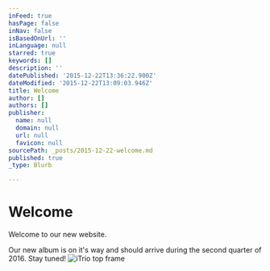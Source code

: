 ```yaml
---
inFeed: true
hasPage: false
inNav: false
isBasedOnUrl: ''
inLanguage: null
starred: true
keywords: []
description: ''
datePublished: '2015-12-22T13:36:22.900Z'
dateModified: '2015-12-22T13:09:03.946Z'
title: Welcome
author: []
authors: []
publisher:
  name: null
  domain: null
  url: null
  favicon: null
sourcePath: _posts/2015-12-22-welcome.md
published: true
_type: Blurb

---
```

# Welcome

Welcome to our new website.

Our new album is on it's way and should arrive during the second quarter of 2016\. Stay tuned!
![iTrio top frame](https://s3-us-west-2.amazonaws.com/the-grid-img/p/8521341cc65b085dd7decb45d2021cc376ea4cd4.gif)